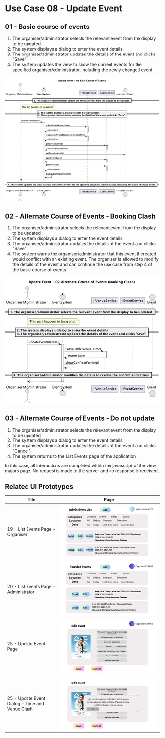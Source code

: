 # Use Case 08 - Update Event

## 01 - Basic course of events
1. The organiser/administrator selects the relevant event from the display to be updated 
2. The system displays a dialog to enter the event details  
3. The organiser/administrator updates the details of the event and clicks "Save"
4. The system updates the view to show the current events for the specified organiser/administrator, including the newly changed event 

![Use Case Name - Basic Course of Events](/02-analysis/usecases/images/08-update-event.png)

## 02  - Alternate Course of Events - Booking Clash
1. The organiser/administrator selects the relevant event from the display to be updated 
2. The system displays a dialog to enter the event details  
3. The organiser/administrator updates the details of the event and clicks "Save"
4. The system warns the organiser/administrator that this event if created would conflict with an existing event. The organiser is allowed to modify the details of the event and can continue the use case from step 4 of the basic course of events  

![Use Case Name - Basic Course of Events](/02-analysis/usecases/images/08-update-event-bookingClash.png)

## 03  - Alternate Course of Events - Do not update
1. The organiser/administrator selects the relevant event from the display to be updated 
2. The system displays a dialog to enter the event details  
3. The organiser/administrator updates the details of the event and clicks "Cancel"
4. The system returns to the List Events page of the application  

In this case, all interactions are completed within the javascript of the view majors page. No request is made to the server and no response is received.

## Related UI Prototypes
| Tile                                            | Page                                                                             |
|-------------------------------------------------|----------------------------------------------------------------------------------|
| 19 - List Events Page - Organiser               | ![List Events Page - Organiser](/01-requirements/ui/19-list-all-events.png)      |
| 20 - List Events Page - Administrator           | ![List Events Page - Administrator](/01-requirements/ui/20-list-owner-events.png) |
| 25 - Update Event Page                          | ![Update Event Page](/01-requirements/ui/25-update-event.png)             |
| 25 - Update Event Dialog - Time and Venue Clash | ![Update Event Dialog - Time and Venue Clash](/01-requirements/ui/25-update-event-timeAndVenueClash.png)                        |